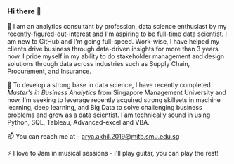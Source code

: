 ### Hi there 👋

🔭 I am an analytics consultant by profession, data science enthusiast by my recently-figured-out-interest and I'm aspiring to be full-time data scientist. 
I am new to GitHub and I'm going full-speed.
Work-wise, I have helped my clients drive business through data-driven insights for more than 3 years now. 
I pride myself in my ability to do stakeholder management and design solutions through data across industries such as Supply Chain, Procurement, and Insurance. 

🌱 To develop a strong base in data science, I have recently completed *Master's in Business Analytics* from Singapore Management University and now, I’m seeking to leverage recently acquired strong skillsets in machine learning, deep learning, and Big Data to solve challenging business problems and grow as a data scientist.
I am technically sound in using Python, SQL, Tableau, Advanced-excel and VBA.

📫 You can reach me at - arya.akhil.2019@mitb.smu.edu.sg

⚡ I love to Jam in musical sessions - I'll play guitar, you can play the rest!

